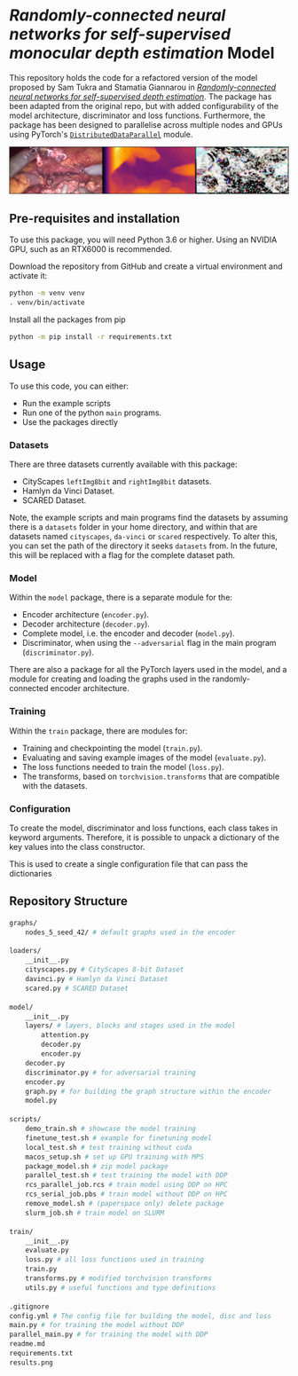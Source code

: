 # _Randomly-connected neural networks for self-supervised monocular depth estimation_ Model

This repository holds the code for a refactored version of the model proposed by Sam Tukra and Stamatia Giannarou in [_Randomly-connected neural networks for self-supervised depth estimation_](https://www.tandfonline.com/doi/full/10.1080/21681163.2021.1997648). The package has been adapted from the original repo, but with added configurability of the model architecture, discriminator and loss functions. Furthermore, the package has been designed to parallelise across multiple nodes and GPUs using PyTorch's [`DistributedDataParallel`](something) module.

![Results from the model when trained on the Hamlyn Dataset using the Monodepth Loss](./results.png)

## Pre-requisites and installation

To use this package, you will need Python 3.6 or higher. Using an NVIDIA GPU, such as an RTX6000 is recommended.

Download the repository from GitHub and create a virtual environment and activate it:
```bash
python -m venv venv
. venv/bin/activate
```

Install all the packages from pip
```bash
python -m pip install -r requirements.txt
```

## Usage

To use this code, you can either:
- Run the example scripts
- Run one of the python `main` programs.
- Use the packages directly

### Datasets

There are three datasets currently available with this package:
- CityScapes `leftImg8bit` and `rightImg8bit` datasets.
- Hamlyn da Vinci Dataset.
- SCARED Dataset.

Note, the example scripts and main programs find the datasets by assuming there is a `datasets` folder in your home directory, and within that are datasets named `cityscapes`, `da-vinci` or `scared` respectively. To alter this, you can set the path of the directory it seeks `datasets` from. In the future, this will be replaced with a flag for the complete dataset path.

### Model

Within the `model` package, there is a separate module for the:
- Encoder architecture (`encoder.py`).
- Decoder architecture (`decoder.py`).
- Complete model, i.e. the encoder and decoder (`model.py`).
- Discriminator, when using the `--adversarial` flag in the main program (`discriminator.py`).

There are also a package for all the PyTorch layers used in the model, and a module for creating and loading the graphs used in the randomly-connected encoder architecture.

### Training

Within the `train` package, there are modules for:
- Training and checkpointing the model (`train.py`).
- Evaluating and saving example images of the model (`evaluate.py`).
- The loss functions needed to train the model (`loss.py`).
- The transforms, based on `torchvision.transforms` that are compatible with the datasets.

### Configuration

To create the model, discriminator and loss functions, each class takes in keyword arguments. Therefore, it is possible to unpack a dictionary of the key values into the class constructor.

This is used to create a single configuration file that can pass the dictionaries


## Repository Structure

```bash
graphs/
    nodes_5_seed_42/ # default graphs used in the encoder

loaders/
    __init__.py
    cityscapes.py # CityScapes 8-bit Dataset
    davinci.py # Hamlyn da Vinci Dataset
    scared.py # SCARED Dataset

model/
    __init__.py
    layers/ # layers, blocks and stages used in the model
        attention.py
        decoder.py
        encoder.py
    decoder.py
    discriminator.py # for adversarial training
    encoder.py
    graph.py # for building the graph structure within the encoder
    model.py

scripts/
    demo_train.sh # showcase the model training
    finetune_test.sh # example for finetuning model
    local_test.sh # test training without cuda
    macos_setup.sh # set up GPU training with MPS
    package_model.sh # zip model package
    parallel_test.sh # test training the model with DDP
    rcs_parallel_job.rcs # train model using DDP on HPC
    rcs_serial_job.pbs # train model without DDP on HPC
    remove_model.sh # (paperspace only) delete package
    slurm_job.sh # train model on SLURM

train/
    __init__.py
    evaluate.py
    loss.py # all loss functions used in training
    train.py
    transforms.py # modified torchvision transforms
    utils.py # useful functions and type definitions

.gitignore
config.yml # The config file for building the model, disc and loss
main.py # for training the model without DDP
parallel_main.py # for training the model with DDP
readme.md
requirements.txt
results.png
```
